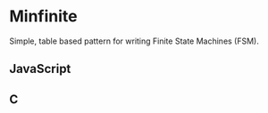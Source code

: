 # Minfinite

Simple, table based pattern for writing Finite State Machines (FSM).

## JavaScript

## C


